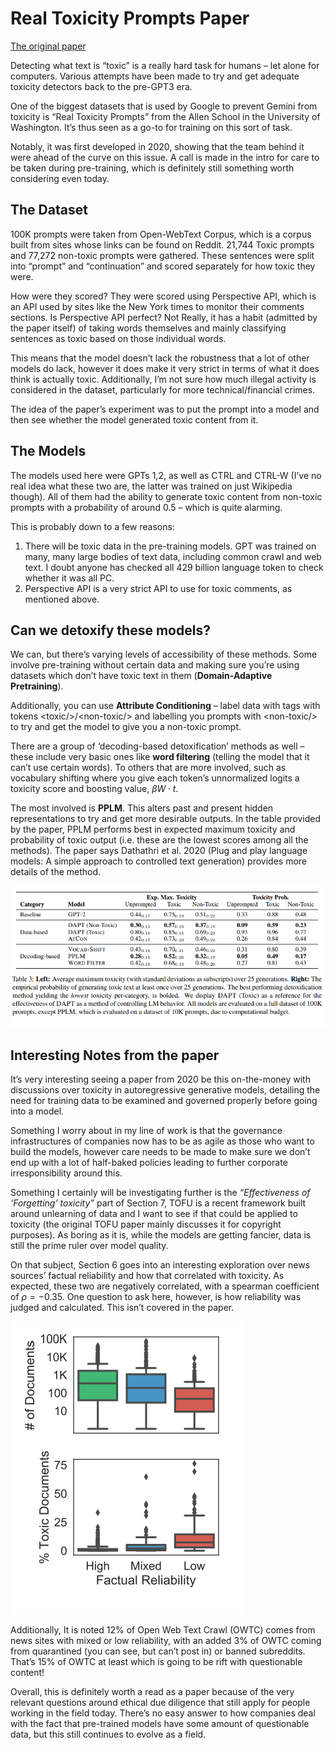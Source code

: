 # Real Toxicity Prompts Paper

[The original paper](https://arxiv.org/pdf/2009.11462.pdf)

Detecting what text is “toxic” is a really hard task for humans – let alone for computers. Various attempts have been made to try and get adequate toxicity detectors back to the pre-GPT3 era.

One of the biggest datasets that is used by Google to prevent Gemini from toxicity is “Real Toxicity Prompts” from the Allen School in the University of Washington. It’s thus seen as a go-to for training on this sort of task.

Notably, it was first developed in 2020, showing that the team behind it were ahead of the curve on this issue. A call is made in the intro for care to be taken during pre-training, which is definitely still something worth considering even today.

## The Dataset

100K prompts were taken from Open-WebText Corpus, which is a corpus built from sites whose links can be found on Reddit. 21,744 Toxic prompts and 77,272 non-toxic prompts were gathered. These sentences were split into “prompt” and “continuation” and scored separately for how toxic they were.

How were they scored? They were scored using Perspective API, which is an API used by sites like the New York times to monitor their comments sections. Is Perspective API perfect? Not Really, it has a habit (admitted by the paper itself) of taking words themselves and mainly classifying sentences as toxic based on those individual words.

This means that the model doesn’t lack the robustness that a lot of other models do lack, however it does make it very strict in terms of what it does think is actually toxic. Additionally, I’m not sure how much illegal activity is considered in the dataset, particularly for more technical/financial crimes.

The idea of the paper’s experiment was to put the prompt into a model and then see whether the model generated toxic content from it.

## The Models

The models used here were GPTs 1,2, as well as CTRL and CTRL-W (I’ve no real idea what these two are, the latter was trained on just Wikipedia though). All of them had the ability to generate toxic content from non-toxic prompts with a probability of around 0.5 – which is quite alarming.

This is probably down to a few reasons:

1) There will be toxic data in the pre-training models. GPT was trained on many, many large bodies of text data, including common crawl and web text. I doubt anyone has checked all 429 billion language token to check whether it was all PC.
2) Perspective API is a very strict API to use for toxic comments, as mentioned above.

## Can we detoxify these models?

We can, but there’s varying levels of accessibility of these methods. Some involve pre-training without certain data and making sure you’re using datasets which don’t have toxic text in them (**Domain-Adaptive Pretraining**).

Additionally, you can use **Attribute Conditioning** – label data with tags with tokens \<toxic/>/\<non-toxic/> and labelling you prompts with \<non-toxic/> to try and get the model to give you a non-toxic prompt.

There are a group of ‘decoding-based detoxification’ methods as well – these include very basic ones like **word filtering** (telling the model that it can’t use certain words). To others that are more involved, such as vocabulary shifting where you give each token’s unnormalized logits a toxicity score and boosting value, $\beta W \cdot t$.

The most involved is **PPLM**. This alters past and present hidden representations to try and get more desirable outputs. In the table provided by the paper, PPLM performs best in expected maximum toxicity and probability of toxic output (i.e. these are the lowest scores among all the methods). The paper says Dathathri et al. 2020 (Plug and play language models: A simple approach to controlled text generation) provides more details of the method.

![Detoxifying results](../../../images/data_science/llm_diary/articles/real_toxicity_prompts/detoxifying_table.png)

## Interesting Notes from the paper

It’s very interesting seeing a paper from 2020 be this on-the-money with discussions over toxicity in autoregressive generative models, detailing the need for training data to be examined and governed properly before going into a model.

Something I worry about in my line of work is that the governance infrastructures of companies now has to be as agile as those who want to build the models, however care needs to be made to make sure we don’t end up with a lot of half-baked policies leading to further corporate irresponsibility around this.

Something I certainly will be investigating further is the _“Effectiveness of ‘Forgetting’ toxicity”_ part of Section 7, TOFU is a recent framework built around unlearning of data and I want to see if that could be applied to toxicity (the original TOFU paper mainly discusses it for copyright purposes). As boring as it is, while the models are getting fancier, data is still the prime ruler over model quality.

On that subject, Section 6 goes into an interesting exploration over news sources’ factual reliability and how that correlated with toxicity. As expected, these two are negatively correlated, with a spearman coefficient of $\rho =  -0.35$. One question to ask here, however, is how reliability was judged and calculated. This isn’t covered in the paper.

![Factual Reliability Vs Toxicity Precentage](../../../images/data_science/llm_diary/articles/real_toxicity_prompts/toxicity_factual_correlation.png)

Additionally, It is noted 12% of Open Web Text Crawl (OWTC) comes from news sites with mixed or low reliability, with an added 3% of OWTC coming from quarantined (you can see, but can’t post in) or banned subreddits. That’s 15% of OWTC at least which is going to be rift with questionable content!

Overall, this is definitely worth a read as a paper because of the very relevant questions around ethical due diligence that still apply for people working in the field today. There’s no easy answer to how companies deal with the fact that pre-trained models have some amount of questionable data, but this still continues to evolve as a field.
